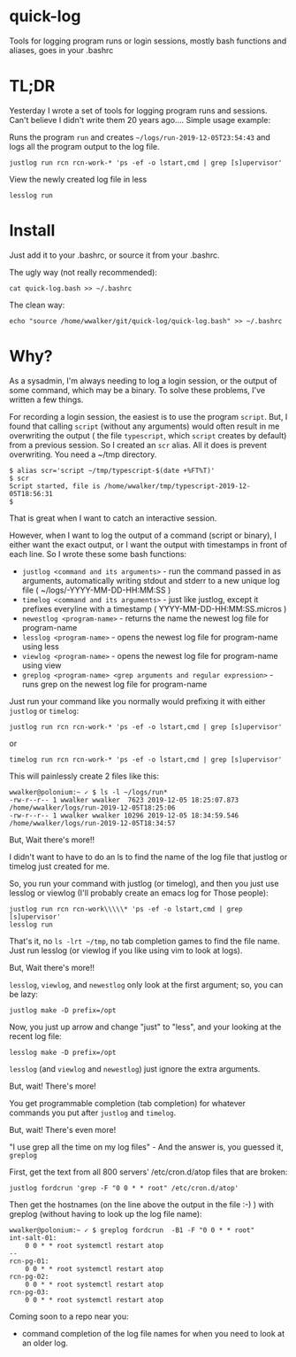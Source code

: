 # quick-log

Tools for logging program runs or login sessions, mostly bash functions and aliases, goes in your .bashrc

# TL;DR
Yesterday I wrote a set of tools for logging program runs and sessions.  Can't believe I didn't write them 20 years ago....
Simple usage example:

Runs the program `run` and creates `~/logs/run-2019-12-05T23:54:43` and logs all the program output to the log file.
```
justlog run rcn rcn-work-* 'ps -ef -o lstart,cmd | grep [s]upervisor'
```

View the newly created log file in less
```
lesslog run
```

# Install

Just add it to your .bashrc, or source it from your .bashrc.

The ugly way (not really recommended):

```
cat quick-log.bash >> ~/.bashrc
```

The clean way:

```
echo "source /home/wwalker/git/quick-log/quick-log.bash" >> ~/.bashrc
```

# Why?

As a sysadmin, I'm always needing to log a login session, or the output of some command, which may be a binary.  To solve these problems, I've written a few things.

For recording a login session, the easiest is to use the program `script`.  But, I found that calling `script` (without any arguments) would often result in me overwriting the output ( the file `typescript`, which `script` creates by default) from a previous session.  So I created an `scr` alias.  All it does is prevent overwriting.  You need a ~/tmp directory.

```
$ alias scr='script ~/tmp/typescript-$(date +%FT%T)'
$ scr
Script started, file is /home/wwalker/tmp/typescript-2019-12-05T18:56:31
$
```

That is great when I want to catch an interactive session.

However, when I want to log the output of a command (script or binary), I either want the exact output, or I want the output with timestamps in front of each line.  So I wrote these some bash functions:

* `justlog <command and its arguments>` - run the command passed in as arguments, automatically writing stdout and stderr to a new unique log file ( ~/logs/<program-name>-YYYY-MM-DD-HH:MM:SS )
* `timelog <command and its arguments>` - just like justlog, except it prefixes everyline with a timestamp ( YYYY-MM-DD-HH:MM:SS.micros )
* `newestlog <program-name>` - returns the name the newest log file for program-name
* `lesslog <program-name>` - opens the newest log file for program-name using less
* `viewlog <program-name>` - opens the newest log file for program-name using view
* `greplog <program-name> <grep arguments and regular expression>` - runs grep on the newest log file for program-name

Just run your command like you normally would prefixing it with either `justlog` or `timelog`:

```
justlog run rcn rcn-work-* 'ps -ef -o lstart,cmd | grep [s]upervisor'
```
or
```
timelog run rcn rcn-work-* 'ps -ef -o lstart,cmd | grep [s]upervisor'
```

This will painlessly create 2 files like this:

```
wwalker@polonium:~ ✓ $ ls -l ~/logs/run*
-rw-r--r-- 1 wwalker wwalker  7623 2019-12-05 18:25:07.873 /home/wwalker/logs/run-2019-12-05T18:25:06
-rw-r--r-- 1 wwalker wwalker 10296 2019-12-05 18:34:59.546 /home/wwalker/logs/run-2019-12-05T18:34:57
```

But, Wait there's more!!

I didn't want to have to do an ls to find the name of the log file that justlog or timelog just created for me.

So, you run your command with justlog (or timelog), and then you just use lesslog or viewlog (I'll probably create an emacs log for Those people):

```
justlog run rcn rcn-work\\\\\* 'ps -ef -o lstart,cmd | grep [s]upervisor'
lesslog run
```

That's it, no `ls -lrt ~/tmp`, no tab completion games to find the file name. Just run lesslog (or viewlog if you like using vim to look at logs).

But, Wait there's more!!

`lesslog`, `viewlog`, and `newestlog` only look at the first argument; so, you can be lazy:

```
justlog make -D prefix=/opt
```

Now, you just up arrow and change "just" to "less", and your looking at the recent log file:

```
lesslog make -D prefix=/opt
```

`lesslog` (and `viewlog` and `newestlog`) just ignore the extra arguments.

But, wait! There's more!

You get programmable completion (tab completion) for whatever commands you put after `justlog` and `timelog`.

But, wait! There's even more!

"I use grep all the time on my log files" - And the answer is, you guessed it, `greplog`

First, get the text from all 800 servers' /etc/cron.d/atop files that are broken:

```
justlog fordcrun 'grep -F "0 0 * * root" /etc/cron.d/atop'
```

Then get the hostnames (on the line above the output in the file :-) ) with greplog (without having to look up the log file name):

```
wwalker@polonium:~ ✓ $ greplog fordcrun  -B1 -F "0 0 * * root"
int-salt-01:
    0 0 * * root systemctl restart atop
--
rcn-pg-01:
    0 0 * * root systemctl restart atop
rcn-pg-02:
    0 0 * * root systemctl restart atop
rcn-pg-03:
    0 0 * * root systemctl restart atop
```

Coming soon to a repo near you:

* command completion of the log file names for when you need to look at an older log.

